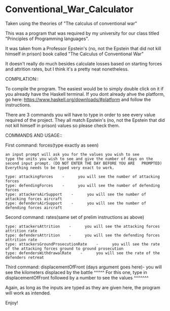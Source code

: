 # Conventional_War_Calculator
Taken using the theories of "The calculus of conventional war"

This was a program that was required by my university for our class titled "Principles of Programming languages".

It was taken from a Professor Epstein's (no, not the Epstein that did not kill himself in prison) book called "The Calculus of Conventional War"

It doesn't really do much besides calculate losses based on starting forces and attrition rates, but I think it's a pretty neat nonetheless.

COMPILATION::

  To compile the program. The easiest would be to simply double click on it if you already have the Haskell terminal.
  If you dont already ahve the platform, go here: https://www.haskell.org/downloads/#platform   and follow the instructions.

  There are 3 commands you will have to type in order to see every value required of the project.
  They all match Epstein's (no, not the Epstein that did not kill himself in prison) values so please check them.

COMMANDS AND USAGE::

  First command: forces(type exactly as seen)

    an input prompt will ask you for the values you wish to see
    type the units you wish to see and give the number of days on the second input prompt. (DO NOT ENTER THE DAY BEFORE YOU ARE   PROMPTED) Everything needs to be typed very exact to work.
    
    type: attackingForces    -      you will see the number of attacking forces
    type: defendingForces    -      you will see the number of defending forces
    type: attackersAirSupport    -      you will see the number of attacking forces aircraft
    type: defendersAirSupport    -      you will see the number of defending forces aircraft    
    
    
  Second command: rates(same set of prelim instructions as above)

    type: attackersAttrition    -      you will see the attacking forces attrition rate
    type: defendersAttrition    -      you will see the defending forces attrition rate
    type: attackersGroundProsecutionRate    -      you will see the rate of the attacking forces ground to ground prosecution
    type: defendersWithdrawalRate    -      you will see the rate of the defenders retreat    
    
    
  Third command: displacementOfFront (days argument goes here)- you will see the kilometers displaced by the battle
  ^^^^^ For this one, type in displacementOfFront followed by a number to see the values  ^^^^^^^


  Again, as long as the inputs are typed as they are given here, the program will work as intended.

  Enjoy!
